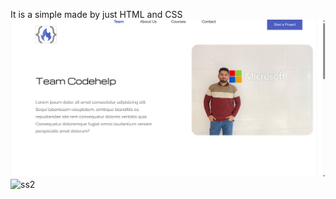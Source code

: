 It is a simple made by just HTML and CSS
<img src="Screenshot 2023-08-24 220736.png" alt="ss1">
<img src="" alt="ss2">
